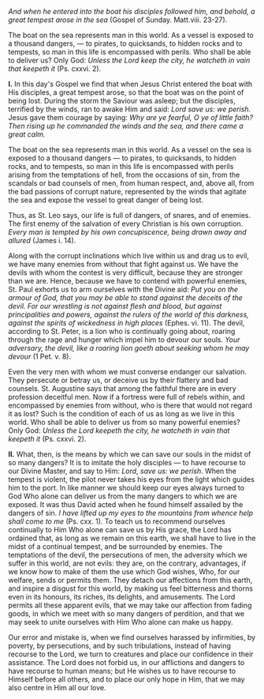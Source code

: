 
*And when he entered into the boat his disciples followed him, and behold, a great tempest arose in the sea* (Gospel of Sunday. Matt.viii. 23-27).

The boat on the sea represents man in this world. As a vessel is exposed to a thousand dangers, — to pirates, to quicksands, to hidden rocks and to tempests, so man in this life is encompassed with perils. Who shall be able to deliver us? Only God: *Unless the Lord keep the city, he watcheth in vain that keepeth it* (Ps. cxxvi. 2).

**I\.** In this day\'s Gospel we find that when Jesus Christ entered the boat with His disciples, a great tempest arose, so that the boat was on the point of being lost. During the storm the Saviour was asleep; but the disciples, terrified by the winds, ran to awake Him and said: *Lord save us: we perish.* Jesus gave them courage by saying: *Why are ye fearful, O ye of little faith? Then rising up he commanded the winds and the sea, and there came a great calm.*

The boat on the sea represents man in this world. As a vessel on the sea is exposed to a thousand dangers — to pirates, to quicksands, to hidden rocks, and to tempests, so man in this life is encompassed with perils arising from the temptations of hell, from the occasions of sin, from the scandals or bad counsels of men, from human respect, and, above all, from the bad passions of corrupt nature, represented by the winds that agitate the sea and expose the vessel to great danger of being lost.

Thus, as St. Leo says, our life is full of dangers, of snares, and of enemies. The first enemy of the salvation of every Christian is his own corruption. *Every man is tempted by his own concupiscence, being drawn away and allured* (James i. 14).

Along with the corrupt inclinations which live within us and drag us to evil, we have many enemies from without that fight against us. We have the devils with whom the contest is very difficult, because they are stronger than we are. Hence, because we have to contend with powerful enemies, St. Paul exhorts us to arm ourselves with the Divine aid: *Put you on the armour of God, that you may be able to stand against the deceits of the devil. For our wrestling is not against flesh and blood, but against principalities and powers, against the rulers of the world of this darkness, against the spirits of wickedness in high places* (Ephes. vi. 11). The devil, according to St. Peter, is a lion who is continually going about, roaring through the rage and hunger which impel him to devour our souls. *Your adversary, the devil, like a roaring lion goeth about seeking whom he may devour* (1 Pet. v. 8).

Even the very men with whom we must converse endanger our salvation. They persecute or betray us, or deceive us by their flattery and bad counsels. St. Augustine says that among the faithful there are in every profession deceitful men. Now if a fortress were full of rebels within, and encompassed by enemies from without, who is there that would not regard it as lost? Such is the condition of each of us as long as we live in this world. Who shall be able to deliver us from so many powerful enemies? Only God: *Unless the Lord keepeth the city, he watcheth in vain that keepeth it* (Ps. cxxvi. 2).

**II\.** What, then, is the means by which we can save our souls in the midst of so many dangers? It is to imitate the holy disciples — to have recourse to our Divine Master, and say to Him: *Lord, save us: we perish*. When the tempest is violent, the pilot never takes his eyes from the light which guides him to the port. In like manner we should keep our eyes always turned to God Who alone can deliver us from the many dangers to which we are exposed. It was thus David acted when he found himself assailed by the dangers of sin. *I have lifted up my eyes to the mountains from whence help shall come to me* (Ps. cxx. 1). To teach us to recommend ourselves continually to Him Who alone can save us by His grace, the Lord has ordained that, as long as we remain on this earth, we shall have to live in the midst of a continual tempest, and be surrounded by enemies. The temptations of the devil, the persecutions of men, the adversity which we suffer in this world, are not evils: they are, on the contrary, advantages, if we know how to make of them the use which God wishes, Who, for our welfare, sends or permits them. They detach our affections from this earth, and inspire a disgust for this world, by making us feel bitterness and thorns even in its honours, its riches, its delights, and amusements. The Lord permits all these apparent evils, that we may take our affection from fading goods, in which we meet with so many dangers of perdition, and that we may seek to unite ourselves with Him Who alone can make us happy.

Our error and mistake is, when we find ourselves harassed by infirmities, by poverty, by persecutions, and by such tribulations, instead of having recourse to the Lord, we turn to creatures and place our confidence in their assistance. The Lord does not forbid us, in our afflictions and dangers to have recourse to human means; but He wishes us to have recourse to Himself before all others, and to place our only hope in Him, that we may also centre in Him all our love.

